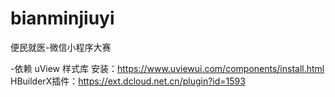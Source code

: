 # bianminjiuyi
便民就医-微信小程序大赛

-依赖 uView 样式库
安装：https://www.uviewui.com/components/install.html
HBuilderX插件：https://ext.dcloud.net.cn/plugin?id=1593
